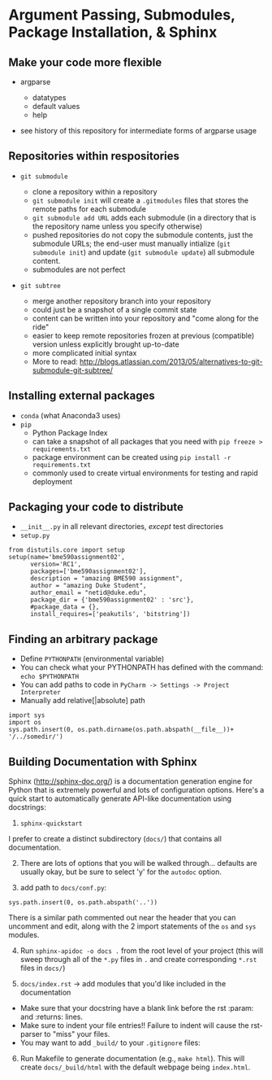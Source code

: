 Argument Passing, Submodules, Package Installation, & Sphinx
============================================================

Make your code more flexible
----------------------------
* argparse
  + datatypes
  + default values
  + help

* see history of this repository for intermediate forms of argparse usage

Repositories within respositories
---------------------------------

* ``git submodule``
  + clone a repository within a repository
  + ``git submodule init`` will create a ``.gitmodules`` files that stores the remote paths for each submodule
  + ``git submodule add URL`` adds each submodule (in a directory that is the repository name unless you specify otherwise)
  + pushed repositories do not copy the submodule contents, just the submodule URLs; the end-user must manually intialize (``git submodule init``) and update (``git submodule update``) all submodule content.
  + submodules are not perfect


* ``git subtree``
  + merge another repository branch into your repository
  + could just be a snapshot of a single commit state
  + content can be written into your repository and "come along for the ride"
  + easier to keep remote repositories frozen at previous (compatible) version unless explicitly brought up-to-date
  + more complicated initial syntax
  + More to read: http://blogs.atlassian.com/2013/05/alternatives-to-git-submodule-git-subtree/

Installing external packages
----------------------------

* ``conda`` (what Anaconda3 uses)
* ``pip``
  + Python Package Index
  + can take a snapshot of all packages that you need with ``pip freeze > requirements.txt``
  + package environment can be created using ``pip install -r requirements.txt``
  + commonly used to create virtual environments for testing and rapid deployment

Packaging your code to distribute
---------------------------------
* ``__init__.py`` in all relevant directories, *except* test directories
* ``setup.py``

```
from distutils.core import setup
setup(name='bme590assignment02',
      version='RC1',
      packages=['bme590assignment02'],
      description = "amazing BME590 assignment",
      author = "amazing Duke Student",
      author_email = "netid@duke.edu",
      package_dir = {'bme590assignment02' : 'src'},
      #package_data = {},
      install_requires=['peakutils', 'bitstring'])
```

Finding an arbitrary package
----------------------------
* Define ``PYTHONPATH`` (environmental variable)
* You can check what your PYTHONPATH has defined with the command: ``echo $PYTHONPATH``
* You can add paths to code in ``PyCharm -> Settings -> Project Interpreter``
* Manually add relative[|absolute] path

```
import sys
import os
sys.path.insert(0, os.path.dirname(os.path.abspath(__file__))+ '/../somedir/')
```

Building Documentation with Sphinx
----------------------------------
Sphinx (http://sphinx-doc.org/) is a documentation generation engine for Python
that is extremely powerful and lots of configuration options.  Here's a quick
start to automatically generate API-like documentation using docstrings:

1. ``sphinx-quickstart``

I prefer to create a distinct subdirectory (``docs/``) that contains all documentation.

2. There are lots of options that you will be walked through... defaults are usually okay, but be sure to select 'y' for the ``autodoc`` option.

3. add path to ``docs/conf.py``:

```
sys.path.insert(0, os.path.abspath('..'))
```
There is a similar path commented out near the header that you can uncomment and edit, along with the 2 import statements of the ``os`` and ``sys`` modules.


4. Run ``sphinx-apidoc -o docs .`` from the root level of your project (this will sweep through all of the ``*.py`` files in ``.`` and create corresponding ``*.rst`` files in ``docs/``)

5. ``docs/index.rst`` -> add modules that you'd like included in the documentation
  * Make sure that your docstring have a blank link before the rst :param: and :returns: lines.
  * Make sure to indent your file entries!!  Failure to indent will cause the rst-parser to "miss" your files.
  * You may want to add ``_build/`` to your ``.gitignore`` files:

6. Run Makefile to generate documentation (e.g., ``make html``).  This will create ``docs/_build/html`` with the default webpage being ``index.html``.

